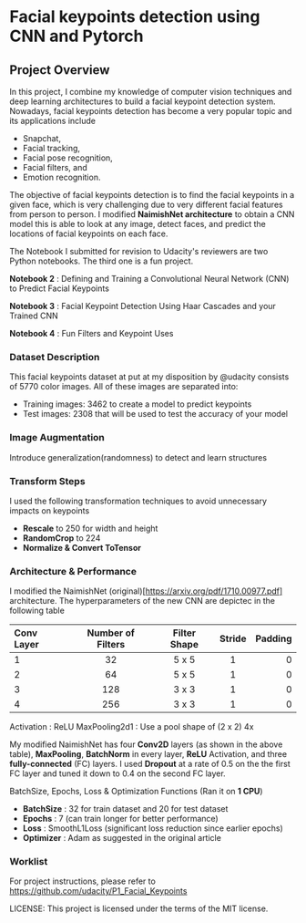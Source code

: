 [//]: # (Image References)

[image1]: ./images/key_pts_example.png "Facial Keypoint Detection"

# Facial keypoints detection using CNN and Pytorch

## Project Overview

In this project, I combine my knowledge of computer vision techniques and deep learning architectures to build a facial keypoint detection system. Nowadays, facial keypoints detection has become a very popular topic and its applications include 
- Snapchat, 
- Facial tracking, 
- Facial pose recognition, 
- Facial filters, and 
- Emotion recognition. 

The objective of facial keypoints detection is to find the facial keypoints in a given face, which is very challenging due to very different facial features from person to person. I modified **NaimishNet architecture** to obtain a CNN model this is able to look at any image, detect faces, and predict the locations of facial keypoints on each face.

The Notebook I submitted for revision to Udacity's reviewers are two Python notebooks. The third one is a fun project.

__Notebook 2__ : Defining and Training a Convolutional Neural Network (CNN) to Predict Facial Keypoints

__Notebook 3__ : Facial Keypoint Detection Using Haar Cascades and your Trained CNN

__Notebook 4__ : Fun Filters and Keypoint Uses

### Dataset Description
This facial keypoints dataset at put at my disposition by @udacity consists of 5770 color images. All of these images are separated into:
- Training images: 3462 to create a model to predict keypoints
- Test images: 2308 that will be used to test the accuracy of your model

### Image Augmentation
Introduce generalization(randomness) to detect and learn structures


### Transform Steps
I used the following transformation techniques to avoid unnecessary impacts on keypoints
- **Rescale** to 250 for width and height
- **RandomCrop** to 224
- **Normalize & Convert ToTensor**


### Architecture & Performance
I modified the NaimishNet (original)[https://arxiv.org/pdf/1710.00977.pdf] architecture. The hyperparameters of the new CNN are depictec in the following table

|Conv Layer      | Number of Filters | Filter Shape     | Stride     | Padding     |
| :---           |    :----:         |          :---:   | :---:      |---:         |
|1               | 32                |        5 x 5     |1	     |0 	   |
|2               | 64                |        5 x 5     |1	     |0	           |
|3               | 128               |        3 x 3     |1	     |0	           |
|4               | 256               |        3 x 3     |1	     |0	           |

Activation : ReLU
MaxPooling2d1 : Use a pool shape of (2 x 2) 4x

My modified NaimishNet has four **Conv2D** layers (as shown in the above table), **MaxPooling**, **BatchNorm** in every layer, **ReLU** Activation, and three **fully-connected** (FC) layers. I used **Dropout** at a rate of 0.5 on the the first FC layer and tuned it down to 0.4 on the second FC layer.


BatchSize, Epochs, Loss & Optimization Functions (Ran it on **1 CPU**)
- **BatchSize** : 32 for train dataset and 20 for test dataset
- **Epochs**   : 7 (can train longer for better performance)
- **Loss**     : SmoothL1Loss (significant loss reduction since earlier epochs)
- **Optimizer** : Adam as suggested in the original article
	

### Worklist
For project instructions, please refer to https://github.com/udacity/P1_Facial_Keypoints


LICENSE: This project is licensed under the terms of the MIT license.
